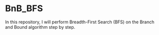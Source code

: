 # BnB_BFS
In this repository, I will perform Breadth-First Search (BFS) on the Branch and Bound algorithm step by step.
